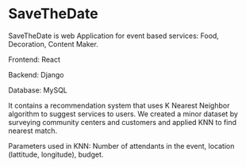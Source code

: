 # SaveTheDate
SaveTheDate is web Application for event based services: Food, Decoration, Content Maker.

Frontend: React

Backend: Django

Database: MySQL


It contains a recommendation system that uses K Nearest Neighbor algorithm to suggest services to users. We created a minor dataset by surveying community centers and customers and applied KNN to find nearest match. 

Parameters used in KNN: Number of attendants in the event, location (lattitude, longitude), budget.
